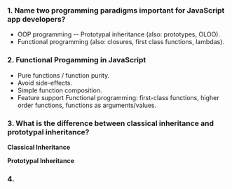 ### 1. Name two programming paradigms important for JavaScript app developers?

* OOP programming -- Prototypal inheritance (also: prototypes, OLOO).
* Functional programming (also: closures, first class functions, lambdas).

### 2. Functional Progamming in JavaScript

* Pure functions / function purity.
* Avoid side-effects.
* Simple function composition.
* Feature support Functional programming: first-class functions, higher order functions, functions as arguments/values.


### 3. What is the difference between classical inheritance and prototypal inheritance?

**Classical Inheritance**

**Prototypal Inheritance**


### 4.
